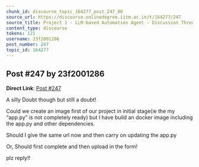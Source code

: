 ```yaml
---
chunk_id: discourse_topic_164277_post_247_00
source_url: https://discourse.onlinedegree.iitm.ac.in/t/164277/247
source_title: Project 1 - LLM-based Automation Agent - Discussion Thread [TDS Jan 2025]
content_type: discourse
tokens: 121
username: 23f2001286
post_number: 247
topic_id: 164277
---
```


## Post #247 by 23f2001286

**Direct Link**: [Post #247](https://discourse.onlinedegree.iitm.ac.in/t/164277/247)

A silly Doubt though but still a doubt!

Could we create an image first of our project in initial stage(ie the my “app.py” is not completely ready) but I have build an docker image including the app.py and other dependencies.

Should I give the same url now and then carry on updating the app.py

Or, Should first complete and then upload in the form!

plz reply!!
